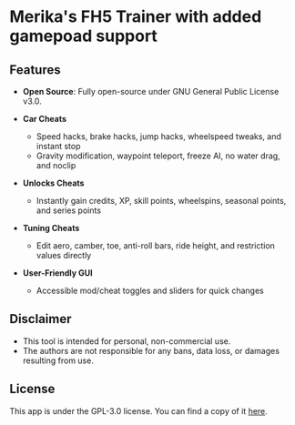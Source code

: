 # Merika's FH5 Trainer with added gamepoad support

## Features

- **Open Source**: Fully open-source under GNU General Public License v3.0.

- **Car Cheats**
  - Speed hacks, brake hacks, jump hacks, wheelspeed tweaks, and instant stop
  - Gravity modification, waypoint teleport, freeze AI, no water drag, and noclip

- **Unlocks Cheats**
  - Instantly gain credits, XP, skill points, wheelspins, seasonal points, and series points

- **Tuning Cheats**
  - Edit aero, camber, toe, anti-roll bars, ride height, and restriction values directly

- **User-Friendly GUI**
  - Accessible mod/cheat toggles and sliders for quick changes

## Disclaimer

- This tool is intended for personal, non-commercial use.
- The authors are not responsible for any bans, data loss, or damages resulting from use.

## License

This app is under the GPL-3.0 license. You can find a copy of it [here](LICENSE).

